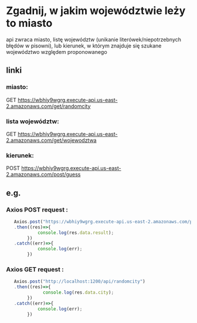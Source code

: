# Zgadnij, w jakim województwie leży to miasto
api zwraca miasto, listę województw (unikanie literówek/niepotrzebnych błędów w pisowni), lub kierunek, w którym znajduje się szukane województwo względem proponowanego

## linki
###    miasto:
  GET https://wbhiy9wgrg.execute-api.us-east-2.amazonaws.com/get/randomcity
###    lista województw:
  GET https://wbhiy9wgrg.execute-api.us-east-2.amazonaws.com/get/wojewodztwa
###    kierunek:
  POST https://wbhiy9wgrg.execute-api.us-east-2.amazonaws.com/post/guess


## e.g.
### Axios POST request :
```js
   Axios.post("https://wbhiy9wgrg.execute-api.us-east-2.amazonaws.com/post/guess", {attempt : "lubuskie", city : "Głubczyce"})
   .then((res)=>{
            console.log(res.data.result);
        })
   .catch((err)=>{
            console.log(err);
        })
```
### Axios GET request :
```js
   Axios.post("http://localhost:1200/api/randomcity")
   .then((res)=>{
              console.log(res.data.city);
        })
   .catch((err)=>{
            console.log(err);
        })
```
